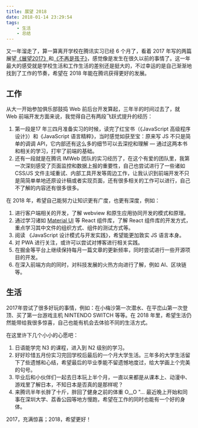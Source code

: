 ```yaml
---
title: 展望 2018
date: 2018-01-14 23:29:54
tags:
	- 生活
	- 总结
---
```


又一年溜走了，算一算离开学校在腾讯实习已经 6 个月了，看着 2017 年写的两篇展望[《展望2017》](http://segmentfault.me/2016/12/08/%E5%B1%95%E6%9C%9B-2017/)和[《不再是孩子》](http://segmentfault.me/2017/06/01/%E4%B8%8D%E5%86%8D%E6%98%AF%E5%AD%A9%E5%AD%90/)，感觉像是发生在很久以前的事情了。这一年最大的感受就是学校生活和工作生活的差别还是挺大的，不过幸运的是自己渐渐地找到了工作的节奏，希望在 2018 年能在腾讯获得更好的发展。

<!--more-->

## 工作

从大一开始参加俱乐部鼓捣 Web 前后台开发算起，三年半的时间过去了，就 Web 前端开发方面来说，我觉得自己有两段飞跃式提升的经历：

1. 第一段是17 年三四月准备实习的时候，读完了红宝书（《JavaScript 高级程序设计》）和《JavaScript 语言精粹》，当时感觉如获至宝：原来写 JS 不只是简单的调调 API，它内部还有这么多的细节可以去深挖和理解 — 通过这两本书和相关的学习，打牢了前端的基础。
2. 还有一段就是在腾讯 IMWeb 团队的实习经历了，在这个有爱的团队里，我第一次深刻感受了页面监控和数据上报的重要性，自己也尝试进行了一些诸如 CSS/JS 文件主域重试、内部工具开发等周边工作，让我认识到前端开发不只是简简单单地还原设计稿或者实现页面，还有很多相关的工作可以进行，自己不了解的内容还有很多很多。

在 2018 年，希望自己能努力让知识更有广度，也更有深度，例如：

1. 进行客户端相关的开发，了解 webview 和原生应用协同开发的模式和原理。
2. 通过学习诸如 [Material UI](http://www.material-ui.com/) 等 React 组件库，了解 React 组件库的开发方式，重点学习其中文件的组织方式、组件的测试方式等。
3. 阅读 《JavaScript 设计模式与开发实践》，希望能更加敦实 JS 语言本身。
4. 对 PWA 进行关注，或许可以尝试对博客进行相关实践。
5. 在掘金等平台上继续保持每月一篇文章的更新频率，同时尝试进行一些开源项目的开发。
6. 在深入前端方向的同时，对科技发展的火热方向进行了解，例如 AI、区块链等。


## 生活

2017年尝试了很多好玩的事情，例如：在小梅沙第一次潜水、在平峦山第一次登顶、买了第一台游戏主机 NINTENDO SWITCH 等等。在 2018 年里，希望生活仍然能带给我很多惊喜，自己也能有机会去体验不同的生活方式。

在这里许下几个小小的心愿吧：

1. 日语能学完 N3 的课程，进入到 N2 级别的学习。
2. 好好珍惜五月份实习完回学校后最后的一个月大学生活。三年多的大学生活留下了些遗憾和心结，希望最后的毕业季能不留遗憾地度过，给大学画上个完美的句号。
3. 毕业后和小伙伴们一起去日本玩上半个月，一直以来都是从课本上、动漫中、游戏里了解日本，不知日本是否真的是那样呢？
4. 来腾讯半年长胖了十斤，胖回了健身之前的体重 O__O "…  最近晚上开始和同事在深圳大学、荔香公园等地方慢跑，希望在工作的同时也能有一个好的身体。

2017，充满惊喜；2018，希望更好！